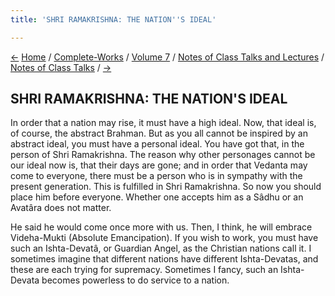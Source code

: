 ```yaml
---
title: 'SHRI RAMAKRISHNA: THE NATION''S IDEAL'

---
```

<div>

[←](on_shri_ramakrishna.htm) [Home](../../../../index.htm) /
[Complete-Works](../../../complete_works.htm) / [Volume
7](../../volume_7_contents.htm) / [Notes of Class Talks and
Lectures](../notes_of_class_talks_and_lectures_contents.htm) / [Notes of
Class Talks](notes_of_class_talks_contents.htm)
/ [→](../notes_of_lectures/mercenaries_in_religion.htm)

  

## SHRI RAMAKRISHNA: THE NATION'S IDEAL

In order that a nation may rise, it must have a high ideal. Now, that
ideal is, of course, the abstract Brahman. But as you all cannot be
inspired by an abstract ideal, you must have a personal ideal. You have
got that, in the person of Shri Ramakrishna. The reason why other
personages cannot be our ideal now is, that their days are gone; and in
order that Vedanta may come to everyone, there must be a person who is
in sympathy with the present generation. This is fulfilled in Shri
Ramakrishna. So now you should place him before everyone. Whether one
accepts him as a Sâdhu or an Avatâra does not matter.

He said he would come once more with us. Then, I think, he will embrace
Videha-Mukti (Absolute Emancipation). If you wish to work, you must have
such an Ishta-Devatâ, or Guardian Angel, as the Christian nations call
it. I sometimes imagine that different nations have different
Ishta-Devatas, and these are each trying for supremacy. Sometimes I
fancy, such an Ishta-Devata becomes powerless to do service to a nation.

</div>
